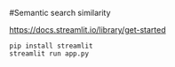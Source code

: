 #Semantic search similarity

https://docs.streamlit.io/library/get-started

```
pip install streamlit
streamlit run app.py
```